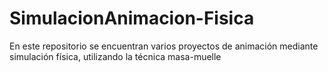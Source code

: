 # SimulacionAnimacion-Fisica
En este repositorio se encuentran varios proyectos de animación mediante simulación física, utilizando la técnica masa-muelle
